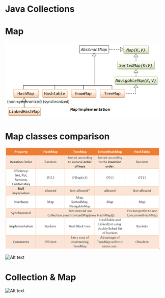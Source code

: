 Java Collections
=====
# Map

![Alt text](/Map_1.png?raw=true "Optional Title")

# Map classes comparison

![Alt text](/Map_2.png?raw=true "Optional Title")

![Alt text](/CollectionAndMap_3?raw=true "Optional Title")

# Collection & Map

![Alt text](/CollectionAndMap_4?raw=true "Optional Title")
